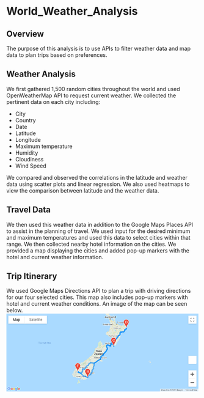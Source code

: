 # World_Weather_Analysis

## Overview
The purpose of this analysis is to use APIs to filter weather data and map data to plan trips based on preferences.

## Weather Analysis
We first gathered 1,500 random cities throughout the world and used OpenWeatherMap API to request current weather.  We collected the pertinent data on each city including:
- City
- Country
- Date
- Latitude
- Longitude
- Maximum temperature
- Humidity
- Cloudiness
- Wind Speed

We compared and observed the correlations in the latitude and weather data using scatter plots and linear regression.  We also used heatmaps to view the comparison between latitude and the weather data.

## Travel Data
We then used this weather data in addition to the Google Maps Places API to assist in the planning of travel.  We used input for the desired minimum and maximum temperatures and used this data to select cities within that range.  We then collected nearby hotel information on the cities.  We provided a map displaying the cities and added pop-up markers with the hotel and current weather information.

## Trip Itinerary
We used Google Maps Directions API to plan a trip with driving directions for our four selected cities.  This map also includes pop-up markers with hotel and current weather conditions.  An image of the map can be seen below.
![alt_text](https://github.com/bweirich/World_Weather_Analysis/blob/main/Vacation_Itenerary/WeatherPy_travel_map.png)